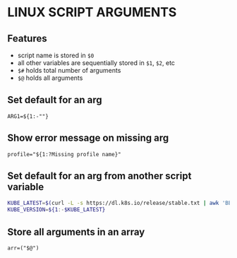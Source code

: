 # LINUX SCRIPT ARGUMENTS

## Features
- script name is stored in `$0`
- all other variables are sequentially stored in `$1`, `$2`, etc
- `$#` holds total number of arguments
- `$@` holds all arguments

## Set default for an arg

`ARG1=${1:-""}`

## Show error message on missing arg
`profile="${1:?Missing profile name}"`

## Set default for an arg from another script variable
```bash
KUBE_LATEST=$(curl -L -s https://dl.k8s.io/release/stable.txt | awk 'BEGIN { FS="." } { printf "%s.%s", $1, $2 }')
KUBE_VERSION=${1:-$KUBE_LATEST}
```

## Store all arguments in an array
`arr=("$@")`